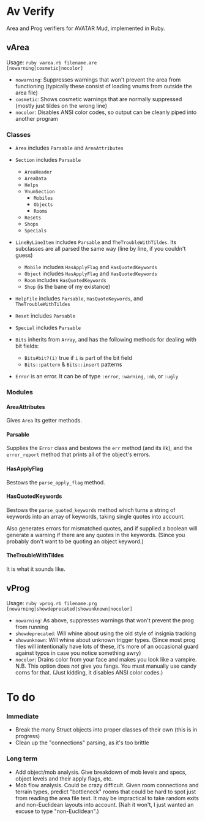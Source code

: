 # Av Verify

Area and Prog verifiers for AVATAR Mud, implemented in Ruby.

## vArea

Usage: <code>ruby varea.rb filename.are [nowarning|cosmetic|nocolor]</code>

* <code>nowarning</code>: Suppresses warnings that won't prevent the area from functioning (typically these consist of loading vnums from outside the area file)
* <code>cosmetic</code>: Shows cosmetic warnings that are normally suppressed (mostly just tildes on the wrong line)
* <code>nocolor</code>: Disables ANSI color codes, so output can be cleanly piped into another program

### Classes

* <code>Area</code> includes <code>Parsable</code> and <code>AreaAttributes</code>

* <code>Section</code> includes <code>Parsable</code>
  * <code>AreaHeader</code>
  * <code>AreaData</code>
  * <code>Helps</code>
  * <code>VnumSection</code>
    * <code>Mobiles</code>
    * <code>Objects</code>
    * <code>Rooms</code>
  * <code>Resets</code>
  * <code>Shops</code>
  * <code>Specials</code>

* <code>LineByLineItem</code> includes <code>Parsable</code> and <code>TheTroubleWithTildes</code>. Its subclasses are all parsed the same way (line by line, if you couldn't guess)
  * <code>Mobile</code> includes <code>HasApplyFlag</code> and <code>HasQuotedKeywords</code>
  * <code>Object</code> includes <code>HasApplyFlag</code> and <code>HasQuotedKeywords</code>
  * <code>Room</code> includes <code>HasQuotedKeywords</code>
  * <code>Shop</code> (is the bane of my existance)

* <code>HelpFile</code> includes <code>Parsable</code>, <code>HasQuoteKeywords</code>, and <code>TheTroubleWithTildes</code>
* <code>Reset</code> includes <code>Parsable</code>
* <code>Special</code> includes <code>Parsable</code>
* <code>Bits</code> inherits from <code>Array</code>, and has the following methods for dealing with bit fields:
  * <code>Bits#bit?(i)</code> true if <code>i</code> is part of the bit field
  * <code>Bits::pattern</code> & <code>Bits::insert</code> patterns
* <code>Error</code> is an error. It can be of type <code>:error</code>, <code>:warning</code>, <code>:nb</code>, or <code>:ugly</code>

### Modules

#### AreaAttributes
Gives <code>Area</code> its getter methods.

#### Parsable
Supplies the <code>Error</code> class and bestows the <code>err</code> method (and its ilk), and the <code>error_report</code> method that prints all of the object's errors.

#### HasApplyFlag
Bestows the <code>parse_apply_flag</code> method.

#### HasQuotedKeywords
Bestows the <code>parse_quoted_keywords</code> method which turns a string of keywords into an array of keywords, taking single quotes into account.

Also generates errors for mismatched quotes, and if supplied a boolean will generate a warning if there are any quotes in the keywords. (Since you probably don't want to be quoting an object keyword.)

#### TheTroubleWithTildes
It is what it sounds like.


## vProg

Usage: <code>ruby vprog.rb filename.prg [nowarning|showdeprecated|showunknown|nocolor]</code>

* <code>nowarning</code>: As above, suppresses warnings that won't prevent the prog from running
* <code>showdeprecated</code>: Will whine about using the old style of insignia tracking
* <code>showunknown</code>: Will whine about unknown trigger types. (Since most prog files will intentionally have lots of these, it's more of an occasional guard against typos in case you notice something awry)
* <code>nocolor</code>: Drains color from your face and makes you look like a vampire. N.B. This option does _not_ give you fangs. You must manually use candy corns for that. (Just kidding, it disables ANSI color codes.)

# To do

### Immediate

* Break the many Struct objects into proper classes of their own (this is in progress)
* Clean up the "connections" parsing, as it's too brittle

### Long term

* Add object/mob analysis. Give breakdown of mob levels and specs, object levels and their apply flags, etc.
* Mob flow analysis. Could be crazy difficult. Given room connections and terrain types, predict "bottleneck" rooms that could be hard to spot just from reading the area file text. It may be impractical to take random exits and non-Euclidean layouts into account. (Nah it won't, I just wanted an excuse to type "non-Euclidean".)
